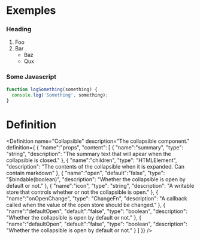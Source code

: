 ---
---

<script>
  import { Collapsible } from '$lib/components';
  import { Definition } from "$lib/components";
</script>

# Exemples

<Collapsible summary="Collapsible summary" icon="line-md:moon-alt-loop">

### Heading

1. Foo
2. Bar
    - Baz
    - Qux

### Some Javascript

```js
function logSomething(something) {
  console.log('Something', something);
}
```

</Collapsible>


# Definition

<Definition
name="Collapsible"
description="The collapsible component."
definition={
{
"name":"props",
"content": [
{
"name":"summary",
"type": "string",
"description": "The summary text that will apear when the collapsible is closed."
},
{
"name":"children",
"type": "HTMLElement",
"description": "The contents of the collapsible when it is expanded. Can contain markdown"
},
{
"name":"open",
"default":"false",
"type": "$bindable(boolean)",
"description": "Whether the collapsible is open by default or not."
},
{
"name":"icon",
"type": "string",
"description": "A writable store that controls whether or not the collapsible is open."
},
{
"name":"onOpenChange",
"type": "ChangeFn<boolean>",
"description": "A callback called when the value of the open store should be changed."
},
{
"name":"defaultOpen",
"default":"false",
"type": "boolean",
"description": "Whether the collapsible is open by default or not."
},
{
"name":"defaultOpen",
"default":"false",
"type": "boolean",
"description": "Whether the collapsible is open by default or not."
}
]
}}
/>
